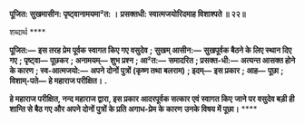 **पूजित: सुखमासीन: पृष्ट्वानामयमा²त: ।** **प्रसक्तधी: स्वात्मजयोरिदमाह विशाश्पते ॥ २२॥** 

शब्दार्थ **** 

**पूजित:—** **इस तरह प्रेम पूर्वक स्वागत किए गए वसुदेव** **; सुखम् आसीन:—** **सुखपूर्वक बैठने के लिए स्थान दिए गए** **; पृष्ट्वा—** **पूछकर** **; अनामयम्—** **शुभ प्रश्न** **; आ²त:—** **समादरित** **; प्रसक्त-धी:—** **अत्यन्त आसक्त होने के कारण** **; स्व-आत्मजयो:—** **अपने** **दोनों पुत्रों (कृष्ण तथा बलराम)** **; इदम्—** **इस प्रकार** **; आह—** **पूछा** **; विशाम्-पते—** **हे महाराज परीक्षित।** **.** 

**हे महाराज परीक्षित, नन्द महाराज द्वारा, इस प्रकार आदरपूर्वक सत्कार एवं स्वागत किए** **जाने पर वसुदेव बड़ी ही शान्ति से बैठ गए और अपने दोनों पुत्रों के प्रति अगाध-प्रेम के कारण** **उनके विषय में पूछा।** **** 
